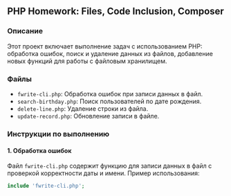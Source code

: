 ## PHP Homework: Files, Code Inclusion, Composer

### Описание

Этот проект включает выполнение задач с использованием PHP: обработка ошибок, поиск и удаление данных из файлов, добавление новых функций для работы с файловым хранилищем.

### Файлы

- `fwrite-cli.php`: Обработка ошибок при записи данных в файл.
- `search-birthday.php`: Поиск пользователей по дате рождения.
- `delete-line.php`: Удаление строки из файла.
- `update-record.php`: Обновление записи в файле.

### Инструкции по выполнению

#### 1. Обработка ошибок

Файл `fwrite-cli.php` содержит функцию для записи данных в файл с проверкой корректности даты и имени. Пример использования:

```php
include 'fwrite-cli.php';
